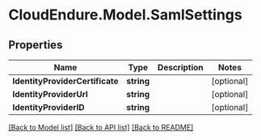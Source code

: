 # CloudEndure.Model.SamlSettings
## Properties

Name | Type | Description | Notes
------------ | ------------- | ------------- | -------------
**IdentityProviderCertificate** | **string** |  | [optional] 
**IdentityProviderUrl** | **string** |  | [optional] 
**IdentityProviderID** | **string** |  | [optional] 

[[Back to Model list]](../README.md#documentation-for-models) [[Back to API list]](../README.md#documentation-for-api-endpoints) [[Back to README]](../README.md)

